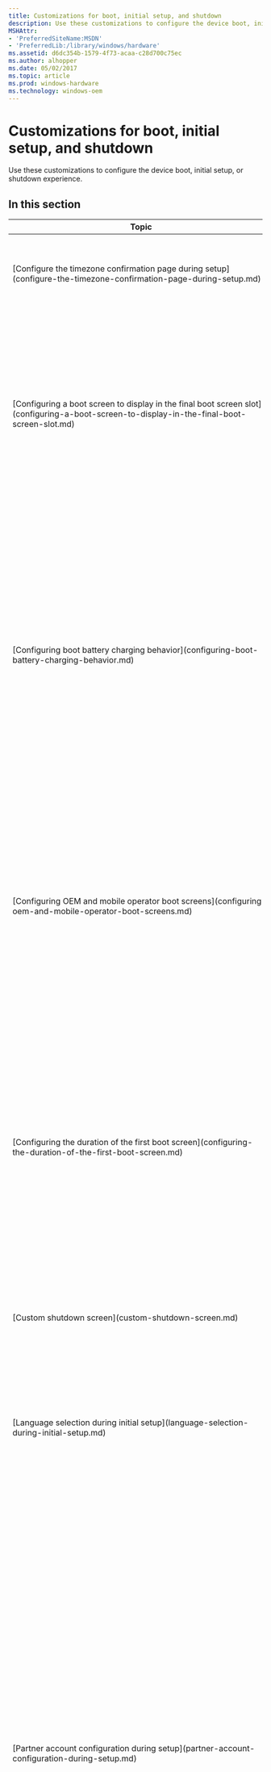 ```yaml
---
title: Customizations for boot, initial setup, and shutdown
description: Use these customizations to configure the device boot, initial setup, or shutdown experience.
MSHAttr:
- 'PreferredSiteName:MSDN'
- 'PreferredLib:/library/windows/hardware'
ms.assetid: d6dc354b-1579-4f73-acaa-c28d700c75ec
ms.author: alhopper
ms.date: 05/02/2017
ms.topic: article
ms.prod: windows-hardware
ms.technology: windows-oem
---
```


# Customizations for boot, initial setup, and shutdown


Use these customizations to configure the device boot, initial setup, or shutdown experience.

## In this section


<table>
<colgroup>
<col width="50%" />
<col width="50%" />
</colgroup>
<thead>
<tr class="header">
<th>Topic</th>
<th>Description</th>
</tr>
</thead>
<tbody>
<tr class="odd">
<td><p>[Configure the timezone confirmation page during setup](configure-the-timezone-confirmation-page-during-setup.md)</p></td>
<td><p>Use to allow users to change the timezone and region during device setup.</p></td>
</tr>
<tr class="even">
<td><p>[Configuring a boot screen to display in the final boot screen slot](configuring-a-boot-screen-to-display-in-the-final-boot-screen-slot.md)</p></td>
<td><p>By default, the Windows 10 Mobile logo is displayed as the final boot screen. However, partners can display a different screen for the final boot screen slot. The image must be in .JPG, .JPEG, or .PNG format.</p></td>
</tr>
<tr class="odd">
<td><p>[Configuring boot battery charging behavior](configuring-boot-battery-charging-behavior.md)</p></td>
<td><p>The boot (UEFI) environment contains a battery charging application (owned by Microsoft) that is responsible for charging the battery in pre-boot and low power states. OEMs can configure some of the behavior of this application by using the registry values described in this topic.</p></td>
</tr>
<tr class="even">
<td><p>[Configuring OEM and mobile operator boot screens](configuring-oem-and-mobile-operator-boot-screens.md)</p></td>
<td><p>Partners must add at least one, and no more than two, boot screens (also called <em>splash screens</em>) that are displayed when the device is turned on. These screens are intended for partners to display branding elements or logos.</p></td>
</tr>
<tr class="odd">
<td><p>[Configuring the duration of the first boot screen](configuring-the-duration-of-the-first-boot-screen.md)</p></td>
<td><p>If partners specify two boot screens (in addition to the Windows 10 Mobile boot screen), they can modify the duration of the first boot screen. We recommend that partners choose a duration for the first boot screen so that the first and second boot screens appear for the same amount of time.</p></td>
</tr>
<tr class="even">
<td><p>[Custom shutdown screen](custom-shutdown-screen.md)</p></td>
<td><p>Partners can add a static logo or background during shutdown.</p></td>
</tr>
<tr class="odd">
<td><p>[Language selection during initial setup](language-selection-during-initial-setup.md)</p></td>
<td><p>If multiple display languages are included on the device, partners have the option of hiding the <strong>Language selection</strong> screen during setup.</p></td>
</tr>
<tr class="even">
<td><p>[Partner account configuration during setup](partner-account-configuration-during-setup.md)</p></td>
<td><p>In Windows 10 Mobile, an OEM or mobile operator may specify one preloaded app to be launched at the end of setup to walk users through an OEM or mobile operator account setup.</p>
<p>Optionally, an OEM or mobile operator may also preload an additional 4 apps that can be subroutined and called from a main app. In this case, the partner specifies one of the apps as the hub app (main app), which will be automatically launched at the end of setup. This app can then invoke other spoke apps (subroutined apps) to complete other tasks.</p></td>
</tr>
<tr class="odd">
<td><p>[Screen background color during initial setup](screen-background-color-during-initial-setup.md)</p></td>
<td><p>For Windows 10 Mobile, the default background during OOBE or initial device setup is always dark. To align with this change, OEMs can no longer change the default screen background color during OOBE or initial device setup.</p></td>
</tr>
<tr class="even">
<td><p>[Set the default country/region when SIM PIN is on](https://msdn.microsoft.com/library/windows/hardware/mt613526)</p></td>
<td><p>OEMs can customize the default home country/region that shows up during OOBE in cases where the SIM PIN is turned on. This value is associated with the default ICCID values. When SIM PIN is turned off, the OS uses the MCC-derived country/region instead.</p></td>
</tr>
</tbody>
</table>

 

 

 

[Send comments about this topic to Microsoft](mailto:wsddocfb@microsoft.com?subject=Documentation%20feedback%20%5Bp_phCustomization\p_phCustomization%5D:%20Customizations%20for%20boot,%20initial%20setup,%20and%20shutdown%20%20RELEASE:%20%289/7/2016%29&body=%0A%0APRIVACY%20STATEMENT%0A%0AWe%20use%20your%20feedback%20to%20improve%20the%20documentation.%20We%20don't%20use%20your%20email%20address%20for%20any%20other%20purpose,%20and%20we'll%20remove%20your%20email%20address%20from%20our%20system%20after%20the%20issue%20that%20you're%20reporting%20is%20fixed.%20While%20we're%20working%20to%20fix%20this%20issue,%20we%20might%20send%20you%20an%20email%20message%20to%20ask%20for%20more%20info.%20Later,%20we%20might%20also%20send%20you%20an%20email%20message%20to%20let%20you%20know%20that%20we've%20addressed%20your%20feedback.%0A%0AFor%20more%20info%20about%20Microsoft's%20privacy%20policy,%20see%20http://privacy.microsoft.com/default.aspx. "Send comments about this topic to Microsoft")




